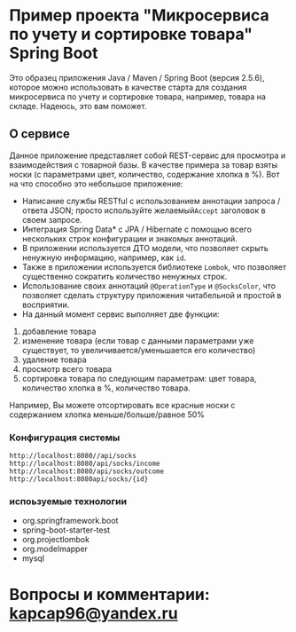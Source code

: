 # Пример проекта "Микросервиса по учету и сортировке товара" Spring Boot
Это образец приложения Java / Maven / Spring Boot (версия 2.5.6), которое можно использовать в качестве старта для создания микросервиса по учету и сортировке товара, например, товара на складе. Надеюсь, это вам поможет.
## О сервисе
Данное приложение представляет собой REST-сервис для просмотра и взаимодействия с товарной базы. В качестве примера за товар взяты носки (с параметрами цвет, количество, содержание хлопка в %). Вот на что способно это небольшое приложение:
* Написание службы RESTful с использованием аннотации запроса / ответа JSON; просто используйте желаемый``Accept`` заголовок в своем запросе.
* Интеграция Spring Data* с JPA / Hibernate с помощью всего нескольких строк конфигурации и знакомых аннотаций. 
* В приложении используется ДТО модели, что позволяет скрыть ненужную информацию, например, как ``id``.
* Также в приложении  используется библиотеке ``Lombok``, что позволяет существенно сократить количество ненужных строк.
* Использование своих аннотаций ``@OperationType`` и ``@SocksColor``, что позволяет сделать структуру приложения читабельной и простой в восприятии. 
* На данный момент сервис выполняет две функции: 
1)	добавление товара 
2)	изменение товара (если товар с данными параметрами уже существует, то увеличивается/уменьшается его количество)
3)	удаление товара 
4)	просмотр всего товара
5)	сортировка товара по следующим параметрам: цвет товара, количество хлопка в %, количество товара.

Например, Вы можете отсортировать все красные носки с содержанием хлопка меньше/больше/равное 50% 

### Конфигурация системы
```
http://localhost:8080//api/socks
http://localhost:8080/api/socks/income
http://localhost:8080/api/socks/outcome
http://localhost:8080api/socks/{id}

```
### испоьзуемые технологии          
* org.springframework.boot
* spring-boot-starter-test
* org.projectlombok
* org.modelmapper
* mysql

            
           
       




# Вопросы и комментарии:  kapcap96@yandex.ru
